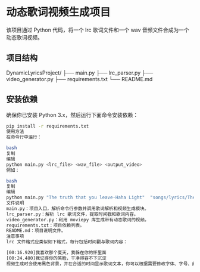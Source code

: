 # 动态歌词视频生成项目

该项目通过 Python 代码，将一个 lrc 歌词文件和一个 wav 音频文件合成为一个动态歌词视频。

## 项目结构

DynamicLyricsProject/ ├── main.py ├── lrc_parser.py ├── video_generator.py ├── requirements.txt └── README.md

## 安装依赖

确保你已安装 Python 3.x，然后运行下面命令安装依赖：

```bash
pip install -r requirements.txt
使用方法
在命令行中运行：

bash
复制
编辑
python main.py <lrc_file> <wav_file> <output_video>
例如：

bash
复制
编辑
python main.py "The truth that you leave-Haha Light"  "songs/lyrics/The truth that you leave-Haha Light.lrc" "songs/the truth that you leave.wav"  output/output.mp4
文件说明
main.py：项目入口，解析命令行参数并调用歌词解析和视频生成模块。
lrc_parser.py：解析 lrc 歌词文件，提取时间戳和歌词内容。
video_generator.py：利用 moviepy 库生成带有动态歌词的视频。
requirements.txt：项目依赖列表。
README.md：项目说明文件。
注意事项
lrc 文件格式应类似如下格式，每行包括时间戳与歌词内容：

[00:16.920]我喜欢那个夏天，我躲在你的怀里面
[00:24.480]我记得你的笑脸，干净得容不下沉淀
视频生成时会使用黑色背景，并在合适的时间显示歌词文本，你可以根据需要修改字体、字号、颜色等参数。
